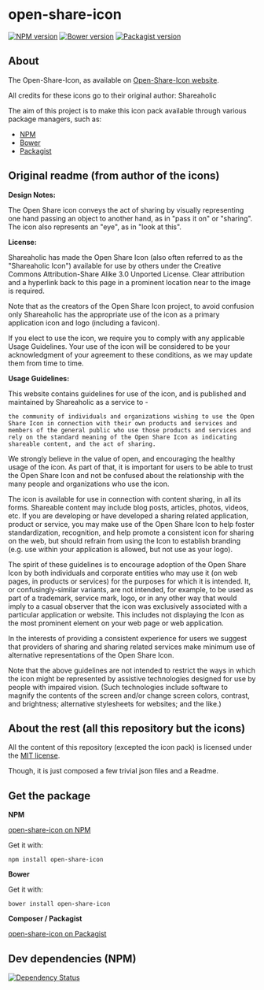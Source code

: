 open-share-icon
===============


[![NPM version](https://img.shields.io/npm/v/open-share-icon.svg)](https://www.npmjs.org/package/open-share-icon)
[![Bower version](https://img.shields.io/bower/v/open-share-icon.svg)](http://bower.io/search/?q=open-share-icon)
[![Packagist version](https://img.shields.io/packagist/v/t1st3/open-share-icon.svg)](https://packagist.org/packages/t1st3/open-share-icon)


About
----------

The Open-Share-Icon, as available on [Open-Share-Icon website](https://www.shareaholic.com/openshareicon).

All credits for these icons go to their original author: Shareaholic

The aim of this project is to make this icon pack available through various package managers, such as:

- [NPM](https://npmjs.org)
- [Bower](http://bower.io)
- [Packagist](https://packagist.org)




Original readme (from author of the icons)
----------


**Design Notes:**

The Open Share icon conveys the act of sharing by visually representing one hand passing an object to another hand, as in "pass it on" or "sharing". The icon also represents an "eye", as in "look at this".



**License:**

Shareaholic has made the Open Share Icon (also often referred to as the "Shareaholic Icon") available for use by others under the Creative Commons Attribution-Share Alike 3.0 Unported License. 
Clear attribution and a hyperlink back to this page in a prominent location near to the image is required.

Note that as the creators of the Open Share Icon project, to avoid confusion only Shareaholic has the appropriate use of the icon as a primary application icon and logo (including a favicon).

If you elect to use the icon, we require you to comply with any applicable Usage Guidelines. 
Your use of the icon will be considered to be your acknowledgment of your agreement to these conditions, as we may update them from time to time.




**Usage Guidelines:**

This website contains guidelines for use of the icon, and is published and maintained by Shareaholic as a service to -

    the community of individuals and organizations wishing to use the Open Share Icon in connection with their own products and services and
    members of the general public who use those products and services and rely on the standard meaning of the Open Share Icon as indicating shareable content, and the act of sharing.

We strongly believe in the value of open, and encouraging the healthy usage of the icon. 
As part of that, it is important for users to be able to trust the Open Share Icon and not be confused about the relationship with the many people and organizations who use the icon.

The icon is available for use in connection with content sharing, in all its forms. 
Shareable content may include blog posts, articles, photos, videos, etc. 
If you are developing or have developed a sharing related application, product or service, 
you may make use of the Open Share Icon to help foster standardization, recognition, and help promote a consistent icon for sharing on the web, 
but should refrain from using the Icon to establish branding (e.g. use within your application is allowed, but not use as your logo).

The spirit of these guidelines is to encourage adoption of the Open Share Icon by both individuals and corporate entities who may use it (on web pages, in products or services) for the purposes for which it is intended. 
It, or confusingly-similar variants, are not intended, for example, 
to be used as part of a trademark, service mark, logo, or in any other way that would imply to a casual observer that the icon was exclusively associated with a particular application or website. 
This includes not displaying the Icon as the most prominent element on your web page or web application.

In the interests of providing a consistent experience for users we suggest that providers of sharing and sharing related services make minimum use of alternative representations of the Open Share Icon.

Note that the above guidelines are not intended to restrict the ways in which the icon might be represented by assistive technologies designed for use by people with impaired vision. 
(Such technologies include software to magnify the contents of the screen and/or change screen colors, contrast, and brightness; alternative stylesheets for websites; and the like.)








About the rest (all this repository but the icons)
----------

All the content of this repository (excepted the icon pack) 
is licensed under the [MIT license](http://opensource.org/licenses/MIT).

Though, it is just composed a few trivial json files and a Readme.



Get the package
----------

**NPM**

[open-share-icon on NPM](https://www.npmjs.org/package/open-share-icon)

Get it with:

```
npm install open-share-icon
```


**Bower**

Get it with:

```
bower install open-share-icon
```


**Composer / Packagist**

[open-share-icon on Packagist](https://packagist.org/packages/t1st3/open-share-icon)



Dev dependencies (NPM)
----------


[![Dependency Status](https://img.shields.io/david/dev/T1st3/open-share-icon.svg)](https://david-dm.org/t1st3/open-share-icon)